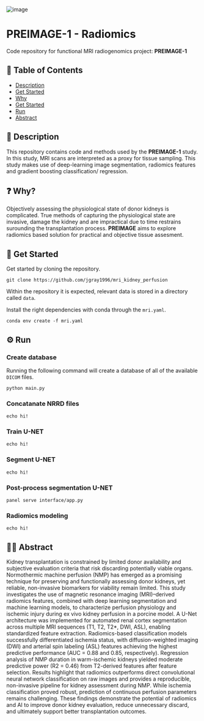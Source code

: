 ![image](https://pre-image.eu/wp-content/uploads/2019/12/PRE-IMAGE-logo-1-white-background-scaled.png)

# PREIMAGE-1 - Radiomics
Code repository for functional MRI radiogenomics project: **PREIMAGE-1**

## 📘 Table of Contents
- [Description](#-description-)
- [Get Started](#-get-started-)
- [Why](#-why-)
- [Get Started](#-get-started-)
- [Run](#-run-)
- [Abstract](#-abstract-)

## 📝 Description
This repository contains code and methods used by the **PREIMAGE-1** study. In this study, MRI scans are interpreted as a proxy for tissue sampling. This study makes use of deep-learning image segmentation, radiomics features and gradient boosting classification/ regression.

## ❓ Why? 
Objectively assessing the physiological state of donor kidneys is complicated. True methods of capturing the physiological state are invasive, damage the kidney and are impractical due to time restrains surounding the transplantation process. **PREIMAGE** aims to explore radiomics based solution for practical and objective tissue assesment.

## 🛫 Get Started
Get started by cloning the repository.

```{bash}
git clone https://github.com/jgray1996/mri_kidney_perfusion
```

Within the repository it is expected, relevant data is stored in a directory called `data`.

Install the right dependencies with conda through the `mri.yaml`.

```{bash}
conda env create -f mri.yaml
``` 

## ⚙️ Run
### Create database
Running the following command will create a database of all of the available `DICOM` files.

```{bash}
python main.py
```

### Concatanate NRRD files
```{bash}
echo hi!
```

### Train U-NET
```{bash}
echo hi!
```

### Segment U-NET
```{bash}
echo hi!
```

### Post-process segmentation U-NET
```{bash}
panel serve interface/app.py
```



### Radiomics modeling
```{bash}
echo hi!
```

## 👨‍💻 Abstract
Kidney transplantation is constrained by limited donor availability and subjective evaluation criteria that risk discarding potentially viable organs. Normothermic machine perfusion (NMP) has emerged as a promising technique for preserving and functionally assessing donor kidneys, yet reliable, non-invasive biomarkers for viability remain limited. This study investigates the use of magnetic resonance imaging (MRI)–derived radiomics features, combined with deep learning segmentation and machine learning models, to characterize perfusion physiology and ischemic injury during ex vivo kidney perfusion in a porcine model. A U-Net architecture was implemented for automated renal cortex segmentation across multiple MRI sequences (T1, T2, T2*, DWI, ASL), enabling standardized feature extraction. Radiomics-based classification models successfully differentiated ischemia status, with diffusion-weighted imaging (DWI) and arterial spin labeling (ASL) features achieving the highest predictive performance (AUC = 0.88 and 0.85, respectively). Regression analysis of NMP duration in warm-ischemic kidneys yielded moderate predictive power (R2 = 0.46) from T2-derived features after feature selection. Results highlight that radiomics outperforms direct convolutional neural network classification on raw images and provides a reproducible, non-invasive pipeline for kidney assessment during NMP. While ischemia classification proved robust, prediction of continuous perfusion parameters remains challenging. These findings demonstrate the potential of radiomics and AI to improve donor kidney evaluation, reduce unnecessary discard, and ultimately support better transplantation outcomes.